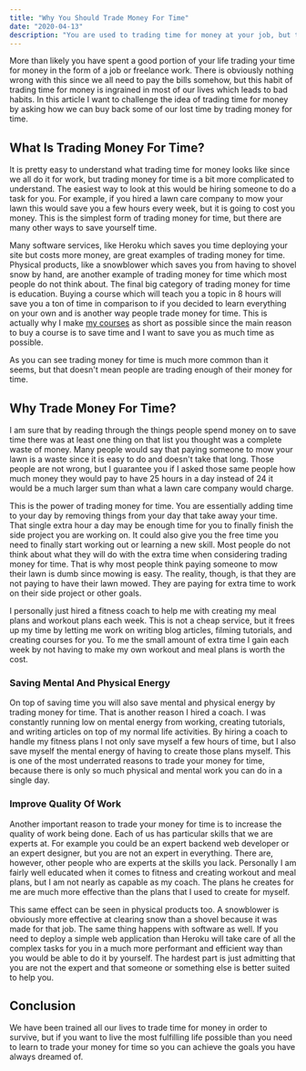 ```yaml
---
title: "Why You Should Trade Money For Time"
date: "2020-04-13"
description: "You are used to trading time for money at your job, but trading your money for time is just as important if not more important."
---
```


More than likely you have spent a good portion of your life trading your time for money in the form of a job or freelance work. There is obviously nothing wrong with this since we all need to pay the bills somehow, but this habit of trading time for money is ingrained in most of our lives which leads to bad habits. In this article I want to challenge the idea of trading time for money by asking how we can buy back some of our lost time by trading money for time.

## What Is Trading Money For Time?

It is pretty easy to understand what trading time for money looks like since we all do it for work, but trading money for time is a bit more complicated to understand. The easiest way to look at this would be hiring someone to do a task for you. For example, if you hired a lawn care company to mow your lawn this would save you a few hours every week, but it is going to cost you money. This is the simplest form of trading money for time, but there are many other ways to save yourself time.

Many software services, like Heroku which saves you time deploying your site but costs more money, are great examples of trading money for time. Physical products, like a snowblower which saves you from having to shovel snow by hand, are another example of trading money for time which most people do not think about. The final big category of trading money for time is education. Buying a course which will teach you a topic in 8 hours will save you a ton of time in comparison to if you decided to learn everything on your own and is another way people trade money for time. This is actually why I make [my courses](https://courses.webdevsimplified.com/) as short as possible since the main reason to buy a course is to save time and I want to save you as much time as possible.

As you can see trading money for time is much more common than it seems, but that doesn't mean people are trading enough of their money for time.

## Why Trade Money For Time?

I am sure that by reading through the things people spend money on to save time there was at least one thing on that list you thought was a complete waste of money. Many people would say that paying someone to mow your lawn is a waste since it is easy to do and doesn't take that long. Those people are not wrong, but I guarantee you if I asked those same people how much money they would pay to have 25 hours in a day instead of 24 it would be a much larger sum than what a lawn care company would charge.

This is the power of trading money for time. You are essentially adding time to your day by removing things from your day that take away your time. That single extra hour a day may be enough time for you to finally finish the side project you are working on. It could also give you the free time you need to finally start working out or learning a new skill. Most people do not think about what they will do with the extra time when considering trading money for time. That is why most people think paying someone to mow their lawn is dumb since mowing is easy. The reality, though, is that they are not paying to have their lawn mowed. They are paying for extra time to work on their side project or other goals.

I personally just hired a fitness coach to help me with creating my meal plans and workout plans each week. This is not a cheap service, but it frees up my time by letting me work on writing blog articles, filming tutorials, and creating courses for you. To me the small amount of extra time I gain each week by not having to make my own workout and meal plans is worth the cost.

### Saving Mental And Physical Energy

On top of saving time you will also save mental and physical energy by trading money for time. That is another reason I hired a coach. I was constantly running low on mental energy from working, creating tutorials, and writing articles on top of my normal life activities. By hiring a coach to handle my fitness plans I not only save myself a few hours of time, but I also save myself the mental energy of having to create those plans myself. This is one of the most underrated reasons to trade your money for time, because there is only so much physical and mental work you can do in a single day.

### Improve Quality Of Work

Another important reason to trade your money for time is to increase the quality of work being done. Each of us has particular skills that we are experts at. For example you could be an expert backend web developer or an expert designer, but you are not an expert in everything. There are, however, other people who are experts at the skills you lack. Personally I am fairly well educated when it comes to fitness and creating workout and meal plans, but I am not nearly as capable as my coach. The plans he creates for me are much more effective than the plans that I used to create for myself.

This same effect can be seen in physical products too. A snowblower is obviously more effective at clearing snow than a shovel because it was made for that job. The same thing happens with software as well. If you need to deploy a simple web application than Heroku will take care of all the complex tasks for you in a much more performant and efficient way than you would be able to do it by yourself. The hardest part is just admitting that you are not the expert and that someone or something else is better suited to help you.

## Conclusion

We have been trained all our lives to trade time for money in order to survive, but if you want to live the most fulfilling life possible than you need to learn to trade your money for time so you can achieve the goals you have always dreamed of.